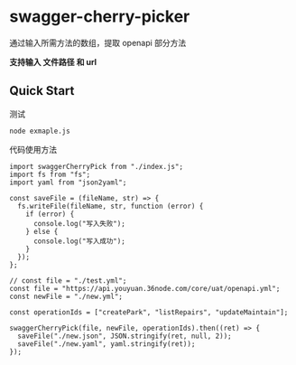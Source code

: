 # swagger-cherry-picker

通过输入所需方法的数组，提取 openapi 部分方法

**支持输入 文件路径 和 url**

## Quick Start

测试

```sh
node exmaple.js
```

代码使用方法

```
import swaggerCherryPick from "./index.js";
import fs from "fs";
import yaml from "json2yaml";

const saveFile = (fileName, str) => {
  fs.writeFile(fileName, str, function (error) {
    if (error) {
      console.log("写入失败");
    } else {
      console.log("写入成功");
    }
  });
};

// const file = "./test.yml";
const file = "https://api.youyuan.36node.com/core/uat/openapi.yml";
const newFile = "./new.yml";

const operationIds = ["createPark", "listRepairs", "updateMaintain"];

swaggerCherryPick(file, newFile, operationIds).then((ret) => {
  saveFile("./new.json", JSON.stringify(ret, null, 2));
  saveFile("./new.yaml", yaml.stringify(ret));
});
```
